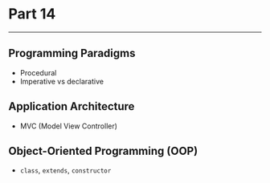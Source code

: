 # Part 14

---

## Programming Paradigms

* Procedural
* Imperative vs declarative

## Application Architecture

* MVC (Model View Controller)

## Object-Oriented Programming (OOP)

* `class`, `extends`, `constructor`

<!-- * Prevent regression
* Abstraction
* Decomposition
* Method chaining
* Data parsing and serialization
* Hoisting, Closures, Prototypes
  * Function inside function, return object with function -->
